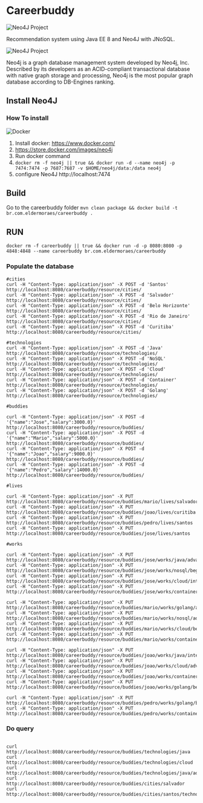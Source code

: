# Careerbuddy

![Neo4J Project](https://jnosql.github.io/images/home_logo.png)


Recommendation system using Java EE 8 and Neo4J with JNoSQL.


![Neo4J Project](https://jnosql.github.io/img/logos/neo4j.png)

Neo4j is a graph database management system developed by Neo4j, Inc. Described by its developers as an ACID-compliant transactional database with native graph storage and processing, Neo4j is the most popular graph database according to DB-Engines ranking.


## Install Neo4J

### How To install


![Docker](https://www.docker.com/sites/default/files/horizontal_large.png)


1. Install docker: https://www.docker.com/
1. https://store.docker.com/images/neo4j
1. Run docker command
1. `docker rm -f neo4j || true && docker run -d --name neo4j -p 7474:7474 -p 7687:7687 -v $HOME/neo4j/data:/data neo4j`
1. configure Neo4J http://localhost:7474


## Build

Go to the careerbuddy folder
`mvn clean package && docker build -t br.com.eldermoraes/careerbuddy .`

## RUN

`docker rm -f careerbuddy || true && docker run -d -p 8080:8080 -p 4848:4848 --name careerbuddy br.com.eldermoraes/careerbuddy`


### Populate the database

```sbtshell
#cities
curl -H "Content-Type: application/json" -X POST -d 'Santos' http://localhost:8080/careerbuddy/resource/cities/
curl -H "Content-Type: application/json" -X POST -d 'Salvador' http://localhost:8080/careerbuddy/resource/cities/
curl -H "Content-Type: application/json" -X POST -d 'Belo Horizonte' http://localhost:8080/careerbuddy/resource/cities/
curl -H "Content-Type: application/json" -X POST -d 'Rio de Janeiro' http://localhost:8080/careerbuddy/resource/cities/
curl -H "Content-Type: application/json" -X POST -d 'Curitiba' http://localhost:8080/careerbuddy/resource/cities/

#technologies
curl -H "Content-Type: application/json" -X POST -d 'Java' http://localhost:8080/careerbuddy/resource/technologies/
curl -H "Content-Type: application/json" -X POST -d 'NoSQL' http://localhost:8080/careerbuddy/resource/technologies/
curl -H "Content-Type: application/json" -X POST -d 'Cloud' http://localhost:8080/careerbuddy/resource/technologies/
curl -H "Content-Type: application/json" -X POST -d 'Container' http://localhost:8080/careerbuddy/resource/technologies/
curl -H "Content-Type: application/json" -X POST -d 'Golang' http://localhost:8080/careerbuddy/resource/technologies/

#buddies

curl -H "Content-Type: application/json" -X POST -d '{"name":"Jose","salary":3000.0}' http://localhost:8080/careerbuddy/resource/buddies/
curl -H "Content-Type: application/json" -X POST -d '{"name":"Mario","salary":5000.0}' http://localhost:8080/careerbuddy/resource/buddies/
curl -H "Content-Type: application/json" -X POST -d '{"name":"Joao","salary":9000.0}' http://localhost:8080/careerbuddy/resource/buddies/
curl -H "Content-Type: application/json" -X POST -d '{"name":"Pedro","salary":14000.0}' http://localhost:8080/careerbuddy/resource/buddies/

#lives

curl -H "Content-Type: application/json" -X PUT http://localhost:8080/careerbuddy/resource/buddies/mario/lives/salvador
curl -H "Content-Type: application/json" -X PUT http://localhost:8080/careerbuddy/resource/buddies/joao/lives/curitiba
curl -H "Content-Type: application/json" -X PUT http://localhost:8080/careerbuddy/resource/buddies/pedro/lives/santos
curl -H "Content-Type: application/json" -X PUT http://localhost:8080/careerbuddy/resource/buddies/jose/lives/santos

#works

curl -H "Content-Type: application/json" -X PUT http://localhost:8080/careerbuddy/resource/buddies/jose/works/java/advanced
curl -H "Content-Type: application/json" -X PUT http://localhost:8080/careerbuddy/resource/buddies/jose/works/nosql/beginner
curl -H "Content-Type: application/json" -X PUT http://localhost:8080/careerbuddy/resource/buddies/jose/works/cloud/intermediate
curl -H "Content-Type: application/json" -X PUT http://localhost:8080/careerbuddy/resource/buddies/jose/works/container/advanced

curl -H "Content-Type: application/json" -X PUT http://localhost:8080/careerbuddy/resource/buddies/mario/works/golang/advanced
curl -H "Content-Type: application/json" -X PUT http://localhost:8080/careerbuddy/resource/buddies/mario/works/nosql/advanced
curl -H "Content-Type: application/json" -X PUT http://localhost:8080/careerbuddy/resource/buddies/mario/works/cloud/beginner
curl -H "Content-Type: application/json" -X PUT http://localhost:8080/careerbuddy/resource/buddies/mario/works/container/beginner

curl -H "Content-Type: application/json" -X PUT http://localhost:8080/careerbuddy/resource/buddies/joao/works/java/intermediate
curl -H "Content-Type: application/json" -X PUT http://localhost:8080/careerbuddy/resource/buddies/joao/works/cloud/advanced
curl -H "Content-Type: application/json" -X PUT http://localhost:8080/careerbuddy/resource/buddies/joao/works/container/advanced
curl -H "Content-Type: application/json" -X PUT http://localhost:8080/careerbuddy/resource/buddies/joao/works/golang/beginner

curl -H "Content-Type: application/json" -X PUT http://localhost:8080/careerbuddy/resource/buddies/pedro/works/golang/beginner
curl -H "Content-Type: application/json" -X PUT http://localhost:8080/careerbuddy/resource/buddies/pedro/works/container/advanced
``` 


### Do query 


```sbtshell

curl http://localhost:8080/careerbuddy/resource/buddies/technologies/java
curl http://localhost:8080/careerbuddy/resource/buddies/technologies/cloud
curl http://localhost:8080/careerbuddy/resource/buddies/technologies/java/advanced
curl http://localhost:8080/careerbuddy/resource/buddies/cities/salvador
curl http://localhost:8080/careerbuddy/resource/buddies/cities/santos/technologies/java

``` 
